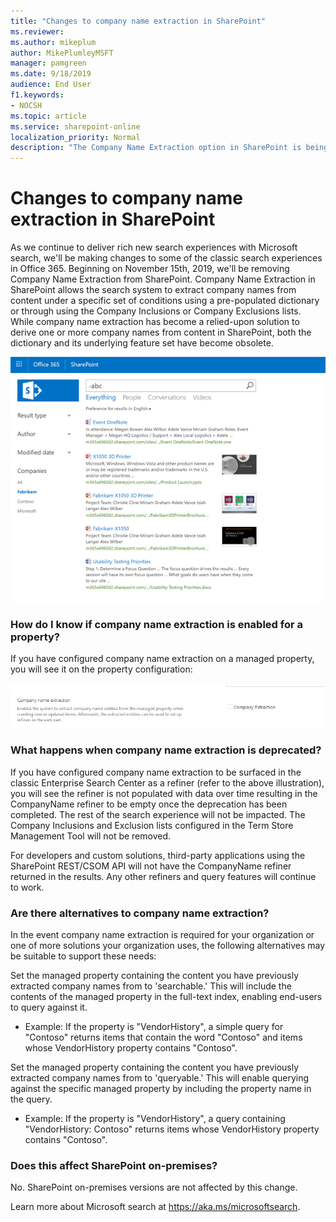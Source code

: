 ```yaml
---
title: "Changes to company name extraction in SharePoint"
ms.reviewer: 
ms.author: mikeplum
author: MikePlumleyMSFT
manager: pamgreen
ms.date: 9/18/2019
audience: End User
f1.keywords:
- NOCSH
ms.topic: article
ms.service: sharepoint-online
localization_priority: Normal
description: "The Company Name Extraction option in SharePoint is being deprecated."
---
```


# Changes to company name extraction in SharePoint

As we continue to deliver rich new search experiences with Microsoft search, we'll be making changes to some of the classic search experiences in Office 365. Beginning on November 15th, 2019, we'll be removing Company Name Extraction from SharePoint. Company Name Extraction in SharePoint allows the search system to extract company names from content under a specific set of conditions using a pre-populated dictionary or through using the Company Inclusions or Company Exclusions lists. While company name extraction has become a relied-upon solution to derive one or more company names from content in SharePoint, both the dictionary and its underlying feature set have become obsolete.

![Screenshot of Search in SharePoint Online](media/spo-extraction-01.png)

### How do I know if company name extraction is enabled for a property?

If you have configured company name extraction on a managed property, you will see it on the property configuration:

![Screenshot of Company Extraction option in SharePoint Online](media/spo-extraction-02.png)

### What happens when company name extraction is deprecated?

If you have configured company name extraction to be surfaced in the classic Enterprise Search Center as a refiner (refer to the above illustration), you will see the refiner is not populated with data over time resulting in the CompanyName refiner to be empty once the deprecation has been completed. The rest of the search experience will not be impacted. The Company Inclusions and Exclusion lists configured in the Term Store Management Tool will not be removed.

For developers and custom solutions, third-party applications using the SharePoint REST/CSOM API will not have the CompanyName refiner returned in the results. Any other refiners and query features will continue to work.

### Are there alternatives to company name extraction?

In the event company name extraction is required for your organization or one of more solutions your organization uses, the following alternatives may be suitable to support these needs:

Set the managed property containing the content you have previously extracted company names from to 'searchable.' This will include the contents of the managed property in the full-text index, enabling end-users to query against it.

- Example: If the property is "VendorHistory", a simple query for "Contoso" returns items that contain the word "Contoso" and items whose VendorHistory property contains "Contoso".

Set the managed property containing the content you have previously extracted company names from to 'queryable.' This will enable querying against the specific managed property by including the property name in the query.

- Example: If the property is "VendorHistory", a query containing "VendorHistory: Contoso" returns items whose VendorHistory property contains "Contoso".

### Does this affect SharePoint on-premises?

No. SharePoint on-premises versions are not affected by this change.

Learn more about Microsoft search at https://aka.ms/microsoftsearch.
